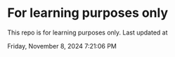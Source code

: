 # For learning purposes only
This repo is for learning purposes only.
Last updated at

Friday, November 8, 2024 7:21:06 PM

